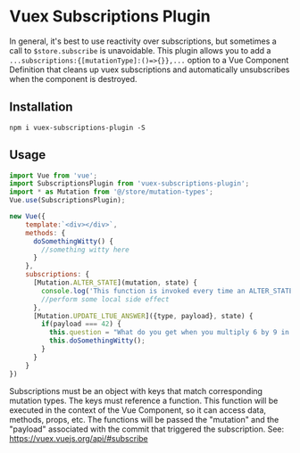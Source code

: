 # Vuex Subscriptions Plugin
In general, it's best to use reactivity over subscriptions, but sometimes a call to `$store.subscribe` is unavoidable. This plugin allows you to add a `...subscriptions:{[mutationType]:()=>{}},...` option to a Vue Component Definition that cleans up vuex subscriptions and automatically unsubscribes when the component is destroyed.

## Installation
`npm i vuex-subscriptions-plugin -S`

## Usage
```js
import Vue from 'vue';
import SubscriptionsPlugin from 'vuex-subscriptions-plugin';
import * as Mutation from '@/store/mutation-types';
Vue.use(SubscriptionsPlugin);

new Vue({
    template:`<div></div>`,
    methods: {
      doSomethingWitty() {
        //something witty here
      }
    },
    subscriptions: {
      [Mutation.ALTER_STATE](mutation, state) {
        console.log('This function is invoked every time an ALTER_STATE commit is fired');
        //perform some local side effect
      },
      [Mutation.UPDATE_LTUE_ANSWER]({type, payload}, state) {
        if(payload === 42) {
          this.question = "What do you get when you multiply 6 by 9 in base 13?"
          this.doSomethingWitty();
        }
      }
    }
})

```

Subscriptions must be an object with keys that match corresponding mutation types. The keys must reference a function. This function will be executed in the context of the Vue Component, so it can access data, methods, props, etc. The functions will be passed the "mutation" and the "payload" associated with the commit that triggered the subscription. See: https://vuex.vuejs.org/api/#subscribe
